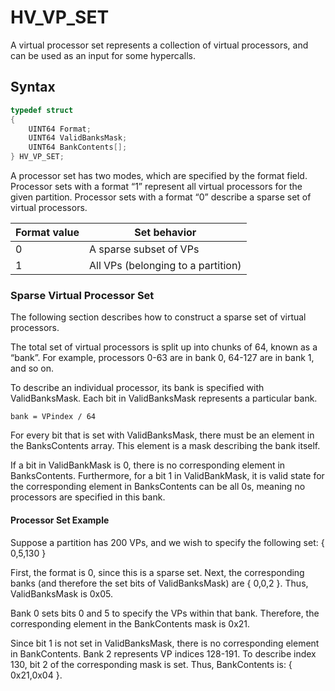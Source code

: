 # HV_VP_SET

A virtual processor set represents a collection of virtual processors, and can be used as an input for some hypercalls.

## Syntax

```c
typedef struct
{
    UINT64 Format;
    UINT64 ValidBanksMask;
    UINT64 BankContents[];
} HV_VP_SET;
 ```

A processor set has two modes, which are specified by the format field. Processor sets with a format “1” represent all virtual processors for the given partition. Processor sets with a format “0” describe a sparse set of virtual processors.

| Format value  | Set behavior                                                |
|---------------|-------------------------------------------------------------|
| 0             | A sparse subset of VPs                                      |
| 1             | All VPs (belonging to a partition)                          |

### Sparse Virtual Processor Set

The following section describes how to construct a sparse set of virtual processors.

The total set of virtual processors is split up into chunks of 64, known as a “bank”. For example, processors 0-63 are in bank 0, 64-127 are in bank 1, and so on.

To describe an individual processor, its bank is specified with ValidBanksMask. Each bit in ValidBanksMask represents a particular bank.

```
bank = VPindex / 64
```
For every bit that is set with ValidBanksMask, there must be an element in the BanksContents array. This element is a mask describing the bank itself.

If a bit in ValidBankMask is 0, there is no corresponding element in BanksContents. Furthermore, for a bit 1 in ValidBankMask, it is valid state for the corresponding element in BanksContents can be all 0s, meaning no processors are specified in this bank.

#### Processor Set Example

Suppose a partition has 200 VPs, and we wish to specify the following set: { 0,5,130 }

First, the format is 0, since this is a sparse set. Next, the corresponding banks (and therefore the set bits of ValidBanksMask) are { 0,0,2 }. Thus, ValidBanksMask is 0x05.

Bank 0 sets bits 0 and 5 to specify the VPs within that bank. Therefore, the corresponding element in the BankContents mask is 0x21.

Since bit 1 is not set in ValidBanksMask, there is no corresponding element in BankContents. Bank 2 represents VP indices 128-191. To describe index 130, bit 2 of the corresponding mask is set. Thus, BankContents is: { 0x21,0x04 }.